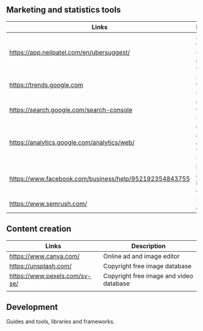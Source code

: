
## Marketing and statistics tools


| Links | Description |
|--|--|
| https://app.neilpatel.com/en/ubersuggest/  | See search word statitics and analize seo  |
|https://trends.google.com|Search terms and statistics|
|https://search.google.com/search-console|Google website statics|
|https://analytics.google.com/analytics/web/|Google analytics, advanced website statistics|
|https://www.facebook.com/business/help/952192354843755|Facebook and instagram ads|
| https://www.semrush.com/ | SEO, site audits |
## Content creation

|Links| Description |
|--|--|
| https://www.canva.com/ | Online ad and image editor |
| https://unsplash.com/ | Copyright free image database |
| https://www.pexels.com/sv-se/ | Copyright free image and video database |
|  |  |


## Development 
Guides and tools, libraries and frameworks.
